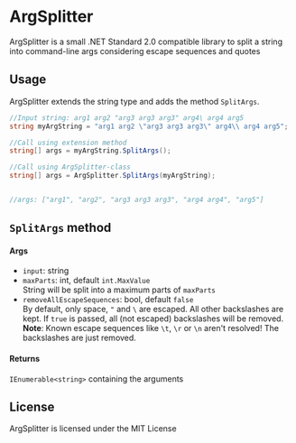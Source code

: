 # ArgSplitter

ArgSplitter is a small .NET Standard 2.0 compatible library to split a string into command-line args considering escape sequences and quotes

## Usage

ArgSplitter extends the string type and adds the method `SplitArgs`.

```csharp
//Input string: arg1 arg2 "arg3 arg3 arg3" arg4\ arg4 arg5
string myArgString = "arg1 arg2 \"arg3 arg3 arg3\" arg4\\ arg4 arg5";

//Call using extension method
string[] args = myArgString.SplitArgs();

//Call using ArgSplitter-class
string[] args = ArgSplitter.SplitArgs(myArgString);


//args: ["arg1", "arg2", "arg3 arg3 arg3", "arg4 arg4", "arg5"]
```

## `SplitArgs` method

#### Args

- `input`: string
- `maxParts`: int, default `int.MaxValue`  
  String will be split into a maximum parts of `maxParts`
- `removeAllEscapeSequences`: bool, default `false`  
  By default, only space, `"` and `\` are escaped. All other backslashes are kept. If `true` is passed, all (not escaped) backslashes will be removed.  
  **Note**: Known escape sequences like `\t`, `\r` or `\n` aren't resolved! The backslashes are just removed.

#### Returns

`IEnumerable<string>` containing the arguments

## License

ArgSplitter is licensed under the MIT License
